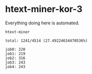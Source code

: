 # htext-miner-kor-3

Everything doing here is automated.

```
htext-miner

total: 1241/4514 (27.49224634470536%)

job0: 220
job1: 219
job2: 316
job3: 243
job4: 243
```